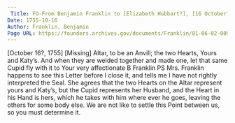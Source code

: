 ```yaml
---
 Title: FO-From Benjamin Franklin to [Elizabeth Hubbart?], [16 October? 1755]
Date: 1755-10-16
Author: Franklin, Benjamin
Page URL: https://founders.archives.gov/documents/Franklin/01-06-02-0093
---
```


[October 16?, 1755]
[Missing] Altar, to be an Anvill; the two Hearts, Yours and Katy’s. And when they are welded together and made one, let that same Cupid fly with it to Your very affectionate
B Franklin
PS Mrs. Franklin happens to see this Letter before I close it, and tells me I have not rightly interpreted the Seal. She agrees that the two Hearts on the Altar represent yours and Katy’s, but the Cupid represents her Husband, and the Heart in his Hand is hers, which he takes with him where ever he goes, leaving the others for some body else. We are not like to settle this Point between us, so you must determine it.

